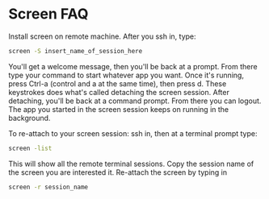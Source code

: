 # Screen FAQ

Install screen on remote machine. After you ssh in, type:
```bash
screen -S insert_name_of_session_here
```

You'll get a welcome message, then you'll be back at a prompt. From
there type your command to start whatever app you want. Once it's
running, press Ctrl-a (control and a at the same time), then press d.
These keystrokes does what's called detaching the screen session.
After detaching, you'll be back at a command prompt. From there you can
logout. The app you started in the screen session keeps on running in the 
background.

To re-attach to your screen session: ssh in, then at a terminal prompt
type:
```bash
screen -list
```
This will show all the remote terminal sessions. Copy the session name of the
 screen you are interested it. Re-attach the screen by typing
in
```bash
screen -r session_name
```




